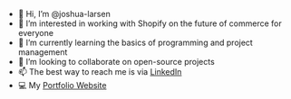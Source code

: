 - 👋 Hi, I’m @joshua-larsen
- 👀 I’m interested in working with Shopify on the future of commerce for everyone
- 🌱 I’m currently learning the basics of programming and project management
- 💞️ I’m looking to collaborate on open-source projects
- 📫 The best way to reach me is via [LinkedIn](https://www.linkedin.com/in/joshua-larsen-salesforce)
- 💻 My [Portfolio Website](https://joshua-larsen.super.site/)


<!---
Urtica-dioica/Urtica-dioica is a ✨ special ✨ repository because its `README.md` (this file) appears on your GitHub profile.
You can click the Preview link to take a look at your changes.
--->
